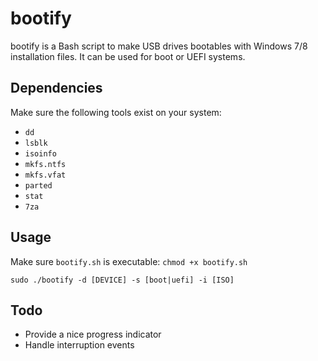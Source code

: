 # bootify

bootify is a Bash script to make USB drives bootables with Windows 7/8 
installation files. It can be used for boot or UEFI systems.

## Dependencies

Make sure the following tools exist on your system:

* `dd`
* `lsblk`
* `isoinfo`
* `mkfs.ntfs`
* `mkfs.vfat`
* `parted`
* `stat`
* `7za`

## Usage

Make sure `bootify.sh` is executable: `chmod +x bootify.sh`

`sudo ./bootify -d [DEVICE] -s [boot|uefi] -i [ISO]`

## Todo

* Provide a nice progress indicator
* Handle interruption events